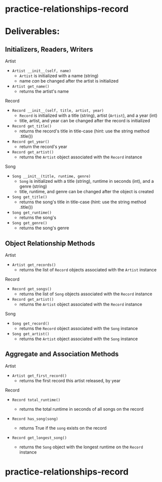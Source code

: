 # practice-relationships-record

# Deliverables:
## Initializers, Readers, Writers
Artist
- `Artist __init__(self, name)`
    - `Artist` is initialized with a name (string)
    - name *can* be changed after the artist is initialized
- `Artist get_name()`
    - returns the artist's name

Record
- `Record __init__(self, title, artist, year)`
    - `Record` is initialized with a title (string), artist (`Artist`), and a year (int)
    - title, artist, and year can be changed after the record is initialized
- `Record get_title()`
    - returns the record's title in title-case (hint: use the string method .title())
- `Record get_year()`
    - return the record's year
- `Record get_artist()`
    - returns the `Artist` object associated with the `Record` instance

Song
- `Song __init__(title, runtime, genre)`
    - `Song` is initialized with a title (string), runtime in seconds (int), and a genre (string)
    - title, runtime, and genre can be changed after the object is created
- `Song get_title()`
    - returns the song's title in title-case (hint: use the string method .title())
- `Song get_runtime()`
    - returns the song's 
- `Song get_genre()`
    - returns the song's genre

## Object Relationship Methods
Artist
- `Artist get_records()`
    - returns the list of `Record` objects associated with the `Artist` instance

Record
- `Record get_songs()`
    - returns the list of `Song` objects associated with the `Record` instance
- `Record get_artist()`
    - returns the `Artist` object associated with the `Record` instance

Song
- `Song get_record()`
    - returns the `Record` object associated with the `Song` instance
- `Song get_artist()`
    - returns the `Artist` object associated with the `Song` instance

## Aggregate and Association Methods
Artist
- `Artist get_first_record()`
    - returns the first record this artist released, by year

Record
- `Record total_runtime()`
    - returns the total runtime in seconds of all songs on the record
- `Record has_song(song)`
    - returns True if the `song` exists on the record

- `Record get_longest_song()`
    - returns the `Song` object with the longest runtime on the `Record` instance
# practice-relationships-record
